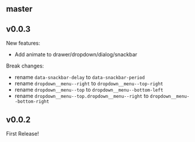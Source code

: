 ## master

## v0.0.3

New features:

- Add animate to drawer/dropdown/dialog/snackbar

Break changes:

- rename `data-snackbar-delay` to `data-snackbar-period`
- rename `dropdown__menu--right` to `dropdown__menu--top-right`
- rename `dropdown__menu--top` to `dropdown__menu--bottom-left`
- rename `dropdown__menu--top.dropdown__menu--right` to `dropdown__menu--bottom-right`

## v0.0.2

First Release!
